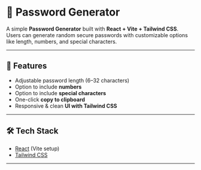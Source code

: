 # 🔑 Password Generator

A simple **Password Generator** built with **React + Vite + Tailwind CSS**.  
Users can generate random secure passwords with customizable options like length, numbers, and special characters.

---

## 🚀 Features
- Adjustable password length (6–32 characters)
- Option to include **numbers**
- Option to include **special characters**
- One-click **copy to clipboard**
- Responsive & clean **UI with Tailwind CSS**

---

## 🛠️ Tech Stack
- [React](https://react.dev/) (Vite setup)
- [Tailwind CSS](https://tailwindcss.com/)

---
